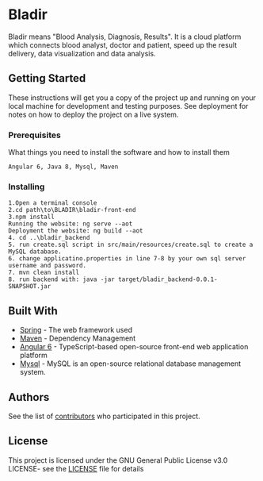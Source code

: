 # Bladir

Bladir means "Blood Analysis, Diagnosis, Results". It is a cloud platform which connects blood analyst, doctor and patient, speed up the result delivery, data visualization and data analysis.


## Getting Started

These instructions will get you a copy of the project up and running on your local machine for development and testing purposes. See deployment for notes on how to deploy the project on a live system.

### Prerequisites

What things you need to install the software and how to install them

```
Angular 6, Java 8, Mysql, Maven
```

### Installing

```
1.Open a terminal console
2.cd path\to\BLADIR\bladir-front-end
3.npm install
Running the website: ng serve --aot
Deployment the website: ng build --aot
4. cd ..\bladir_backend
5. run create.sql script in src/main/resources/create.sql to create a MySQL database.
6. change applicatino.properties in line 7-8 by your own sql server username and password.
7. mvn clean install
8. run backend with: java -jar target/bladir_backend-0.0.1-SNAPSHOT.jar
```


## Built With

* [Spring](https://spring.io/) - The web framework used
* [Maven](https://maven.apache.org/) - Dependency Management
* [Angular 6](https://angular.io/) - TypeScript-based open-source front-end web application platform
* [Mysql](https://www.mysql.com/) - MySQL is an open-source relational database management system.

## Authors

See the list of [contributors](https://github.com/sasoripathos/Bladir/graphs/contributors) who participated in this project.

## License

This project is licensed under the GNU General Public License v3.0 LICENSE- see the [LICENSE](LICENSE) file for details
